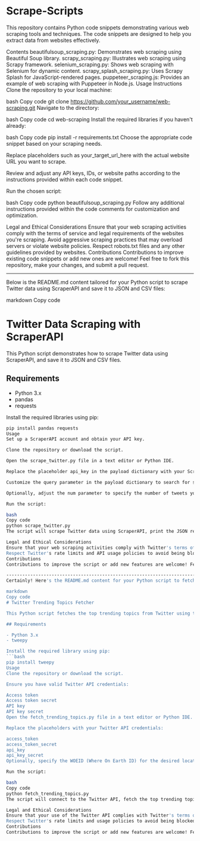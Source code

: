 # Scrape-Scripts
This repository contains Python code snippets demonstrating various web scraping tools and techniques. The code snippets are designed to help you extract data from websites effectively.

Contents
beautifulsoup_scraping.py: Demonstrates web scraping using Beautiful Soup library.
scrapy_scraping.py: Illustrates web scraping using Scrapy framework.
selenium_scraping.py: Shows web scraping with Selenium for dynamic content.
scrapy_splash_scraping.py: Uses Scrapy Splash for JavaScript-rendered pages.
puppeteer_scraping.js: Provides an example of web scraping with Puppeteer in Node.js.
Usage Instructions
Clone the repository to your local machine:

bash
Copy code
git clone https://github.com/your_username/web-scraping.git
Navigate to the directory:

bash
Copy code
cd web-scraping
Install the required libraries if you haven't already:

bash
Copy code
pip install -r requirements.txt
Choose the appropriate code snippet based on your scraping needs.

Replace placeholders such as your_target_url_here with the actual website URL you want to scrape.

Review and adjust any API keys, IDs, or website paths according to the instructions provided within each code snippet.

Run the chosen script:

bash
Copy code
python beautifulsoup_scraping.py
Follow any additional instructions provided within the code comments for customization and optimization.

Legal and Ethical Considerations
Ensure that your web scraping activities comply with the terms of service and legal requirements of the websites you're scraping.
Avoid aggressive scraping practices that may overload servers or violate website policies.
Respect robots.txt files and any other guidelines provided by websites.
Contributions
Contributions to improve existing code snippets or add new ones are welcome! Feel free to fork this repository, make your changes, and submit a pull request.




-------------------------------------------------------


Below is the README.md content tailored for your Python script to scrape Twitter data using ScraperAPI and save it to JSON and CSV files:

markdown
Copy code
# Twitter Data Scraping with ScraperAPI

This Python script demonstrates how to scrape Twitter data using ScraperAPI, and save it to JSON and CSV files.

## Requirements

- Python 3.x
- pandas
- requests

Install the required libraries using pip:
```bash
pip install pandas requests
Usage
Set up a ScraperAPI account and obtain your API key.

Clone the repository or download the script.

Open the scrape_twitter.py file in a text editor or Python IDE.

Replace the placeholder api_key in the payload dictionary with your ScraperAPI key.

Customize the query parameter in the payload dictionary to search for specific keywords or hashtags on Twitter.

Optionally, adjust the num parameter to specify the number of tweets you want to scrape.

Run the script:

bash
Copy code
python scrape_twitter.py
The script will scrape Twitter data using ScraperAPI, print the JSON response, and export the data to both JSON and CSV formats.

Legal and Ethical Considerations
Ensure that your web scraping activities comply with Twitter's terms of service and any legal requirements.
Respect Twitter's rate limits and API usage policies to avoid being blocked or restricted.
Contributions
Contributions to improve the script or add new features are welcome! Feel free to fork this repository, make your changes, and submit a pull request.

------------------------------------------------------------------------------
Certainly! Here's the README.md content for your Python script to fetch trending topics from Twitter using Tweepy:

markdown
Copy code
# Twitter Trending Topics Fetcher

This Python script fetches the top trending topics from Twitter using the Tweepy library.

## Requirements

- Python 3.x
- tweepy

Install the required library using pip:
```bash
pip install tweepy
Usage
Clone the repository or download the script.

Ensure you have valid Twitter API credentials:

Access token
Access token secret
API key
API key secret
Open the fetch_trending_topics.py file in a text editor or Python IDE.

Replace the placeholders with your Twitter API credentials:

access_token
access_token_secret
api_key
api_key_secret
Optionally, specify the WOEID (Where On Earth ID) for the desired location in the chosen_woeid variable. By default, it's set to fetch worldwide trends.

Run the script:

bash
Copy code
python fetch_trending_topics.py
The script will connect to the Twitter API, fetch the top trending topics, and print them along with their tweet volumes (if available).

Legal and Ethical Considerations
Ensure that your use of the Twitter API complies with Twitter's terms of service and any legal requirements.
Respect Twitter's rate limits and usage policies to avoid being blocked or restricted.
Contributions
Contributions to improve the script or add new features are welcome! Feel free to fork this repository, make your changes, and submit a pull request.
